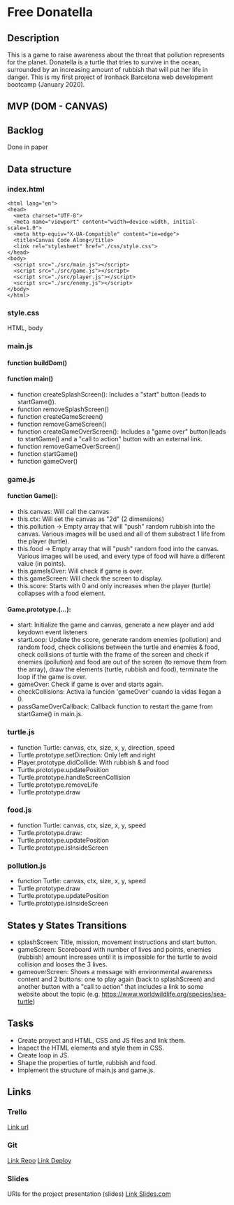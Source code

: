 # Free Donatella

## Description
This is a game to raise awareness about the threat that pollution represents for the planet. Donatella is a turtle that tries to survive in the ocean, surrounded by an increasing amount of rubbish that will put her life in danger. This is my first project of Ironhack Barcelona web development bootcamp (January 2020).


## MVP (DOM - CANVAS)

## Backlog
Done in paper

## Data structure

### index.html
```<!DOCTYPE html>
<html lang="en">
<head>
  <meta charset="UTF-8">
  <meta name="viewport" content="width=device-width, initial-scale=1.0">
  <meta http-equiv="X-UA-Compatible" content="ie=edge">
  <title>Canvas Code Along</title>
  <link rel="stylesheet" href="./css/style.css">
</head>
<body>
  <script src="./src/main.js"></script>
  <script src="./src/game.js"></script>
  <script src="./src/player.js"></script>
  <script src="./src/enemy.js"></script>
</body>
</html>
```

### style.css
HTML, body

### main.js

#### function buildDom()
#### function main()
- function createSplashScreen(): Includes a "start" button (leads to startGame()).
- function removeSplashScreen()
- function createGameScreen()
- function removeGameScreen()
- function createGameOverScreen(): Includes a "game over" button(leads to startGame() and a "call to action" button with an external link.
- function removeGameOverScreen()
- function startGame()
- function gameOver()

### game.js

#### function Game():
- this.canvas: Will call the canvas
- this.ctx: Will set the canvas as "2d" (2 dimensions)
- this.pollution -> Empty array that will "push" random rubbish into the canvas. Various images will be used and all of them substract 1 life from the player (turtle).
- this.food -> Empty array that will "push" random food into the canvas. Various images will be used, and every type of food will have a different value (in points).
- this.gameIsOver: Will check if game is over.
- this.gameScreen: Will check the screen to display.
- this.score: Starts with 0 and only increases when the player (turtle) collapses with a food element.

#### Game.prototype.(...):
- start: Initialize the game and canvas, generate a new player and add keydown event listeners
- startLoop: Update the score, generate random enemies (pollution) and random food, check collisions between the turtle and enemies & food, check collisions of turtle with the frame of the screen and check if enemies (pollution) and food are out of the screen (to remove them from the array), draw the elements (turtle, rubbish and food), terminate the loop if the game is over.
- gameOver: Check if game is over and starts again.
- checkCollisions: Activa la función 'gameOver' cuando la vidas llegan a 0.
- passGameOverCallback: Callback function to restart the game from startGame() in main.js.

### turtle.js
- function Turtle: canvas, ctx, size, x, y, direction, speed
- Turtle.prototype.setDirection: Only left and right
- Player.prototype.didCollide: With rubbish & and food
- Turtle.prototype.updatePosition
- Turtle.prototype.handleScreenCollision
- Turtle.prototype.removeLife
- Turtle.prototype.draw

### food.js
- function Turtle: canvas, ctx, size, x, y, speed
- Turtle.prototype.draw:
- Turtle.prototype.updatePosition
- Turtle.prototype.isInsideScreen

### pollution.js
- function Turtle: canvas, ctx, size, x, y, speed
- Turtle.prototype.draw
- Turtle.prototype.updatePosition
- Turtle.prototype.isInsideScreen

## States y States Transitions
- splashScreen: Title, mission, movement instructions and start button.
- gameScreen: Scoreboard with number of lives and points, enemies (rubbish) amount increases until it is impossible for the turtle to avoid collision and looses the 3 lives.
- gameoverScreen: Shows a message with environmental awareness content and 2 buttons: one to play again (back to splashScreen) and another button with a "call to action" that includes a link to some website about the topic (e.g. https://www.worldwildlife.org/species/sea-turtle)

## Tasks
- Create proyect and HTML, CSS and JS files and link them.
- Inspect the HTML elements and style them in CSS.
- Create loop in JS.
- Shape the properties of turtle, rubbish and food.
- Implement the structure of main.js and game.js.

## Links

### Trello
[Link url](https://trello.com)

### Git
[Link Repo](https://github.com/doveriko/free-donatella)
[Link Deploy](http://github.com)


### Slides
URls for the project presentation (slides)
[Link Slides.com](http://slides.com)
